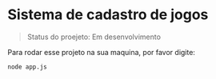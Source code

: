 <h1> Sistema de cadastro de jogos</h1>

> Status do proejeto: Em desenvolvimento

Para rodar esse projeto na sua maquina, por favor digite:

```
node app.js
```
